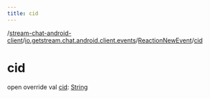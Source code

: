 ```yaml
---
title: cid
---
```

/[stream-chat-android-client](../../index.md)/[io.getstream.chat.android.client.events](../index.md)/[ReactionNewEvent](index.md)/[cid](cid.md)  
  
  
  
# cid  
open override val [cid](cid.md): [String](https://kotlinlang.org/api/latest/jvm/stdlib/kotlin/-string/index.html)
